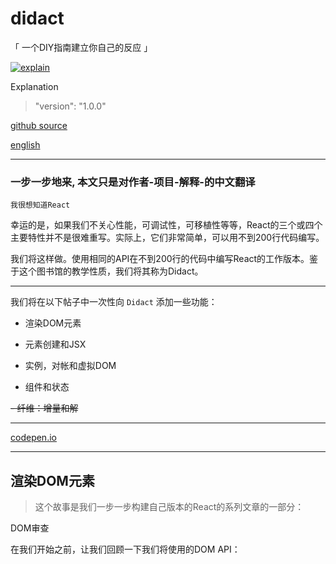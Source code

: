 # didact

「 一个DIY指南建立你自己的反应 」

[![explain](http://llever.com/explain.svg)](https://github.com/chinanf-boy/Source-Explain)
    


Explanation

> "version": "1.0.0"

[github source](https://github.com/hexacta/didact)

[english](https://engineering.hexacta.com/didact-learning-how-react-works-by-building-it-from-scratch-51007984e5c5)

---

### 一步一步地来, 本文只是对作者-项目-解释-的中文翻译

`我很想知道React`

幸运的是，如果我们不关心性能，可调试性，可移植性等等，React的三个或四个主要特性并不是很难重写。实际上，它们非常简单，可以用不到200行代码编写。

我们将这样做。使用相同的API在不到200行的代码中编写React的工作版本。鉴于这个图书馆的教学性质，我们将其称为Didact。

---

我们将在以下帖子中一次性向 `Didact` 添加一些功能：

- 渲染DOM元素

- 元素创建和JSX

- 实例，对帐和虚拟DOM

- 组件和状态

~~- 纤维：增量和解~~

---

[codepen.io](https://codepen.io/pomber/pen/RVqBrx?editors=0010)

---

## 渲染DOM元素

> 这个故事是我们一步一步构建自己版本的React的系列文章的一部分：

DOM审查

在我们开始之前，让我们回顾一下我们将使用的DOM API：